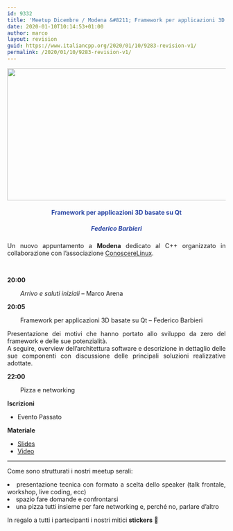 ```yaml
---
id: 9332
title: 'Meetup Dicembre / Modena &#8211; Framework per applicazioni 3D basate su Qt'
date: 2020-01-10T10:14:53+01:00
author: marco
layout: revision
guid: https://www.italiancpp.org/2020/01/10/9283-revision-v1/
permalink: /2020/01/10/9283-revision-v1/
---
```

<center>
  <img loading="lazy" class="aligncenter wp-image-9284 size-large" src="https://www.italiancpp.org/wp-content/uploads/2019/12/banner_meetupMo0120-1024x512.png" alt="" width="610" height="305" srcset="http://192.168.64.2/wordpress/wp-content/uploads/2019/12/banner_meetupMo0120.png 1024w, http://192.168.64.2/wordpress/wp-content/uploads/2019/12/banner_meetupMo0120-300x150.png 300w, http://192.168.64.2/wordpress/wp-content/uploads/2019/12/banner_meetupMo0120-768x384.png 768w, http://192.168.64.2/wordpress/wp-content/uploads/2019/12/banner_meetupMo0120-600x300.png 600w" sizes="(max-width: 610px) 100vw, 610px" />
</center>

<h4 style="text-align: center;">
  <span style="color: #2945a4;">Framework per applicazioni 3D basate su Qt</span>
</h4>

<h5 style="text-align: center;">
  <span style="color: #2945a4;"><em>Federico Barbieri</em></span>
</h5>

<p style="text-align: justify;">
  Un nuovo appuntamento a <strong>Modena</strong> dedicato al C++ organizzato in collaborazione con l&#8217;associazione <a href="http://conoscerelinux.org">ConoscereLinux</a>.
</p>

<p style="text-align: justify;">
  <span style="color: #ffffff;"> </span>
</p>

<p style="text-align: justify;">
  <strong>20:00</strong>
</p>

<p style="text-align: justify; padding-left: 30px;">
  <em>Arrivo e saluti iniziali</em> &#8211; Marco Arena
</p>

<p style="text-align: justify;">
  <strong>20:05</strong>
</p>

<p style="text-align: justify; padding-left: 30px;">
  Framework per applicazioni 3D basate su Qt &#8211; Federico Barbieri
</p>

<p style="text-align: justify;">
  Presentazione dei motivi che hanno portato allo sviluppo da zero del framework e delle sue potenzialità.<br /> A seguire, overview dell&#8217;architettura software e descrizione in dettaglio delle sue componenti con discussione delle principali soluzioni realizzative adottate.
</p>

**22:00**

<p style="padding-left: 30px;">
  Pizza e networking
</p>

**Iscrizioni**

  * Evento Passato

**Materiale**

  * [Slides](https://conoscerelinux.org/wp-content/uploads/2020/01/Barbieri-SlideMeetupCpp.pdf)
  * [Video](https://www.youtube.com/watch?v=89YhaFSCuIw)

* * *

<p style="text-align: justify;">
  Come sono strutturati i nostri meetup serali:
</p>

<li style="text-align: justify;">
  presentazione tecnica con formato a scelta dello speaker (talk frontale, workshop, live coding, ecc)
</li>
<li style="text-align: justify;">
  spazio fare domande e confrontarsi
</li>
<li style="text-align: justify;">
  una pizza tutti insieme per fare networking e, perché no, parlare d&#8217;altro
</li>

In regalo a tutti i partecipanti i nostri mitici **stickers** 🙂